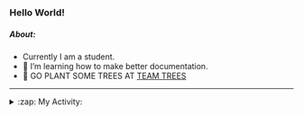 ### Hello World!

##### About:
- Currently I am a student.
- 🌱 I’m learning how to make better documentation.
- 🌱 GO PLANT SOME TREES AT [TEAM TREES](https://teamtrees.org/)

---
<details>
  <summary>:zap: My Activity:</summary>
  
<!--START_SECTION:waka-->
![Code Time](http://img.shields.io/badge/Code%20Time-1%2C136%20hrs%207%20mins-blue)

**I'm a Night 🦉** 

```text
🌞 Morning                1398 commits        ██░░░░░░░░░░░░░░░░░░░░░░░   09.18 % 
🌆 Daytime                5392 commits        █████████░░░░░░░░░░░░░░░░   35.42 % 
🌃 Evening                4397 commits        ███████░░░░░░░░░░░░░░░░░░   28.89 % 
🌙 Night                  4034 commits        ███████░░░░░░░░░░░░░░░░░░   26.50 % 
```
📅 **I'm Most Productive on Wednesday** 

```text
Monday                   2290 commits        ████░░░░░░░░░░░░░░░░░░░░░   15.05 % 
Tuesday                  1979 commits        ███░░░░░░░░░░░░░░░░░░░░░░   13.00 % 
Wednesday                3516 commits        ██████░░░░░░░░░░░░░░░░░░░   23.10 % 
Thursday                 1899 commits        ███░░░░░░░░░░░░░░░░░░░░░░   12.48 % 
Friday                   1479 commits        ██░░░░░░░░░░░░░░░░░░░░░░░   09.72 % 
Saturday                 1351 commits        ██░░░░░░░░░░░░░░░░░░░░░░░   08.88 % 
Sunday                   2707 commits        ████░░░░░░░░░░░░░░░░░░░░░   17.78 % 
```


📊 **This Week I Spent My Time On** 

```text
🔥 Editors: 
VS Code                  20 mins             █████████████████████████   100.00 % 

🐱‍💻 Projects: 
CSF22                    20 mins             ████████████████████████░   96.79 % 
praise                   0 secs              █░░░░░░░░░░░░░░░░░░░░░░░░   03.21 % 
```


 Last Updated on 19/06/2023 21:07:49 UTC
<!--END_SECTION:waka-->
</details>
